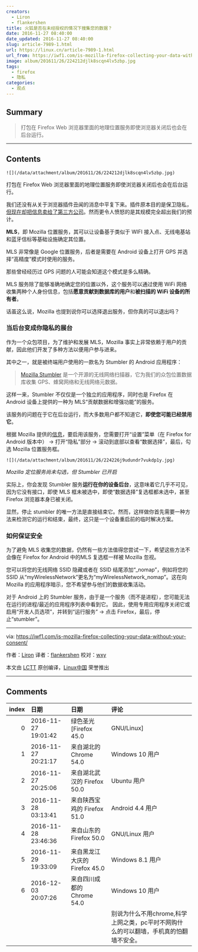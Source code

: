 ```yaml
---
creators:
  - Liron
  - flankershen
title: 火狐是否在未经授权的情况下搜集您的数据？
date: 2016-11-27 08:40:00
date_updated: 2016-11-27 08:40:00
slug: article-7989-1.html
url: https://linux.cn/article-7989-1.html
url_from: https://iwf1.com/is-mozilla-firefox-collecting-your-data-without-your-consent/
image: album/201611/26/224212djlk8scqn4lv5zbp.jpg
tags:
  - firefox
  - 隐私
categories:
  - 观点
---
```


## Summary

> 打包在 Firefox Web 浏览器里面的地理位置服务即使浏览器关闭后也会在后台运行。

***

<!-- more -->

## Contents

`![](/data/attachment/album/201611/26/224212djlk8scqn4lv5zbp.jpg)`

打包在 Firefox Web 浏览器里面的地理位置服务即使浏览器关闭后也会在后台运行。

我们还没有从关于浏览器插件丑闻的消息中平复下来。插件原本目的是保卫隐私，[但现在却把信息卖给了第三方公司](https://iwf1.com/shock-this-popular-browser-add-on-sells-your-browsing-history/)。然而更令人愤怒的是其规模完全超出我们的预计。

**MLS**，即 Mozilla 位置服务，其可以让设备基于类似于 WIFI 接入点、无线电基站和蓝牙信标等基础设施确定其位置。

MLS 非常像是 Google 位置服务，后者是需要在 Android 设备上打开 GPS 并选择“高精度”模式时使用的服务。

那些曾经经历过 GPS 问题的人可能会知道这个模式是多么精确。

MLS 服务除了能够准确地确定您的位置以外，这个服务可以通过使用 WiFi 网络收集两种个人身份信息，包括**愿意贡献到数据库的用户**和**被扫描的 WiFi 设备的所有者**。

话虽这么说，Mozilla 也提到说你可以选择退出服务，但你真的可以退出吗？

### 当后台变成你隐私的展台

作为一个众包项目，为了维护和发展 MLS，Mozilla 事实上非常依赖于用户的贡献，因此他们开发了多种方法以便用户参与进来。

其中之一，就是被终端用户使用的一款名为 Stumbler 的 Android 应用程序：

> 
> [Mozilla Stumbler](https://location.services.mozilla.com/apps) 是一个开源的无线网络扫描器，它为我们的众包位置数据库收集 GPS、蜂窝网络和无线网络元数据。
> 
> 
> 

这样一来，Stumbler 不仅仅是一个独立的应用程序，同时也是 Firefox 在 Android 设备上提供的一种为 MLS“贡献数据和增强功能”的服务。

该服务的问题在于它在后台运行，而大多数用户都不知道它，**即使您可能已经禁用它**。

根据 Mozilla 提供的[信息](https://location.services.mozilla.com/apps)，要启用该服务，您需要打开“设置”菜单（在 Firefox for Android 版本中） -> 打开“隐私”部分 -> 滚动到底部以查看“数据选择”，最后，勾选 Mozilla 位置服务框。

`![](/data/attachment/album/201611/26/224226j9udundr7vukdp1y.jpg)`

*Mozilla 定位服务尚未勾选，但 Stumbler 已开启*

实际上，你会发现 Stumbler 服务**运行在你的设备后台**，这意味着它几乎不可见，因为它没有接口，即使 MLS 框未被选中，即使“数据选择”复选框都未选中，甚至 Firefox 浏览器本身已被关闭。

显然，停止 stumbler 的唯一方法是直接结束它。然而，这样做你首先需要一种方法来检测它的运行和结束，最终，这只是一个设备重启前的临时解决方案。

### 如何保证安全

为了避免 MLS 收集您的数据，仍然有一些方法值得您尝试一下，希望这些方法不会像在 Firefox for Android 中的MLS 复选框一样被 Mozilla 忽视。

您可以将您的无线网络 SSID 隐藏或者在 SSID 结尾添加“\_nomap”，例如将您的 SSID 从“myWirelessNetwork”更名为“myWirelessNetwork\_nomap”。这在向 Mozilla 的应用程序暗示，您不希望参与他们的数据收集活动。

对于 Android 上的 Stumbler 服务，由于是一个服务（而不是进程），您可能无法在运行的进程/最近的应用程序列表中看到它。 因此，使用专用应用程序关闭它或启用“开发人员选项”，并转到“运行服务” -> 点击 Firefox，最后，停止“stumbler”。

---

via: <https://iwf1.com/is-mozilla-firefox-collecting-your-data-without-your-consent/>

作者：[Liron](https://iwf1.com/is-mozilla-firefox-collecting-your-data-without-your-consent/) 译者：[flankershen](https://github.com/flankershen) 校对：[wxy](https://github.com/wxy)

本文由 [LCTT](https://github.com/LCTT/TranslateProject) 原创编译，[Linux中国](https://linux.cn/) 荣誉推出

***

## Comments

|   index | 日期                | 日期                                           | 评论                                                                                                                               |
|--------:|:--------------------|:-----------------------------------------------|:-----------------------------------------------------------------------------------------------------------------------------------|
|       0 | 2016-11-27 19:01:42 | 绿色圣光 [Firefox 45.0|GNU/Linux]              | 担心的话，查代码，改代码，自己编译。                                                         |
|       1 | 2016-11-27 20:21:17 | 来自湖北的 Chrome 54.0|Windows 10 用户         | 反正firefox移动版没几个人用                                                                  |
|       2 | 2016-11-27 20:25:06 | 来自湖北武汉的 Firefox 50.0|Ubuntu 用户        | 我能说，天朝就手机号就没隐私，随便浏览个网页都能接到推销电话                                 |
|       3 | 2016-11-28 03:13:41 | 来自陕西宝鸡的 Firefox 51.0|Android 4.4 用户   | 我在用                                                                                       |
|       4 | 2016-11-28 23:46:36 | 来自山东的 Firefox 50.0|GNU/Linux 用户         | 卸载又快了                                                                                   |
|       5 | 2016-11-29 19:33:09 | 来自黑龙江大庆的 Firefox 45.0|Windows 8.1 用户 | 安卓上面的火狐不好用。                                                                       |
|       6 | 2016-12-03 20:07:26 | 来自四川成都的 Chrome 54.0|Windows 10 用户     | 手机版火狐浏览器确实不好用，但是广告实在太多，一般浏览器实在屏蔽不了就用了火狐。。。。<br /> |
|         |                     |                                                | 别说为什么不用chrome,科学上网之类，pc平时不网购什么的可以翻墙，手机真的怕翻墙不安全。                                              |
